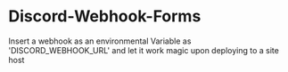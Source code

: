 # Discord-Webhook-Forms

Insert a webhook as an environmental Variable as 'DISCORD_WEBHOOK_URL' and let it work magic upon deploying to a site host
